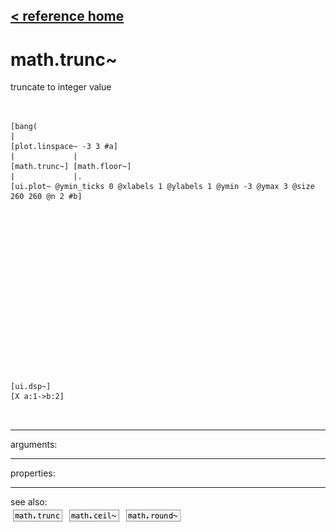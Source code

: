 [< reference home](ceammc_lib.html)
---

# math.trunc~


truncate to integer value

```


[bang(
|
[plot.linspace~ -3 3 #a]
|             |
[math.trunc~] [math.floor~]
|             |.
[ui.plot~ @ymin_ticks 0 @xlabels 1 @ylabels 1 @ymin -3 @ymax 3 @size 260 260 @n 2 #b]


















[ui.dsp~]
[X a:1->b:2]

            
```

---
arguments:


---
properties:


---
see also:<br>
[![math.trunc](img/object_math.trunc.png)](math.trunc.html)
[![math.ceil~](img/object_math.ceil~.png)](math.ceil~.html)
[![math.round~](img/object_math.round~.png)](math.round~.html)
